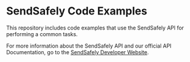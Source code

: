 # SendSafely Code Examples
This repository includes code examples that use the SendSafely API for performing a common tasks. 

For more information about the SendSafely API and our official API Documentation, go to the [SendSafely Developer Website](https://developer.sendsafely.com).
